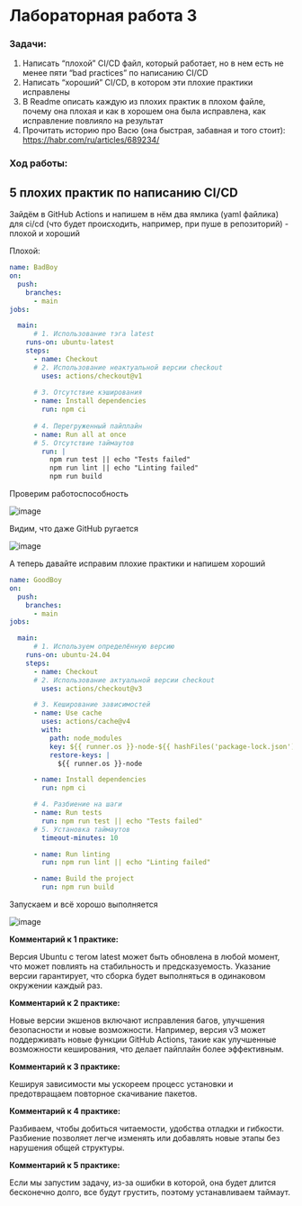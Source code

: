 # Лабораторная работа 3
### Задачи:

1. Написать “плохой” CI/CD файл, который работает, но в нем есть не менее пяти “bad practices” по написанию CI/CD
2. Написать “хороший” CI/CD, в котором эти плохие практики исправлены
3. В Readme описать каждую из плохих практик в плохом файле, почему она плохая и как в хорошем она была исправлена, как исправление повлияло на результат
4. Прочитать историю про Васю (она быстрая, забавная и того стоит): https://habr.com/ru/articles/689234/

### Ход работы:

## 5 плохих практик по написанию CI/CD
Зайдём в GitHub Actions и напишем в нём два ямлика (yaml файлика) для ci/cd (что будет происходить, например, при пуше в репозиторий) - плохой и хороший

Плохой:
```yaml
name: BadBoy
on:
  push:
    branches:
      - main
jobs:

  main:
      # 1. Использование тэга latest
    runs-on: ubuntu-latest
    steps:
      - name: Checkout
      # 2. Использование неактуальной версии checkout
        uses: actions/checkout@v1
        
      # 3. Отсутствие кэширования
      - name: Install dependencies
        run: npm ci
        
      # 4. Перегруженный пайплайн
      - name: Run all at once
      # 5. Отсутствие таймаутов
        run: |
          npm run test || echo "Tests failed"
          npm run lint || echo "Linting failed"
          npm run build
```
Проверим работоспособность

![image](https://github.com/user-attachments/assets/4126bbeb-f17b-44c6-9754-0ca9cf70dd98)

Видим, что даже GitHub ругается 

![image](https://github.com/user-attachments/assets/fd584147-8bf8-4915-a114-a19e8144a903)

А теперь давайте исправим плохие практики и напишем хороший
```yaml
name: GoodBoy
on:
  push:
    branches:
      - main
jobs:

  main:
      # 1. Используем определённую версию
    runs-on: ubuntu-24.04
    steps:
      - name: Checkout
      # 2. Использование актуальной версии checkout
        uses: actions/checkout@v3

      # 3. Кеширование зависимостей
      - name: Use cache
        uses: actions/cache@v4
        with:
          path: node_modules
          key: ${{ runner.os }}-node-${{ hashFiles('package-lock.json') }}
          restore-keys: |
            ${{ runner.os }}-node

      - name: Install dependencies
        run: npm ci

      # 4. Разбиение на шаги
      - name: Run tests
        run: npm run test || echo "Tests failed"
      # 5. Установка таймаутов
        timeout-minutes: 10

      - name: Run linting
        run: npm run lint || echo "Linting failed"

      - name: Build the project
        run: npm run build
```
Запускаем и всё хорошо выполняется

![image](https://github.com/user-attachments/assets/f18a6302-f74a-421f-86fb-28f5486b1533)

**Комментарий к 1 практике:**

Версия Ubuntu с тегом latest может быть обновлена в любой момент, что может повлиять на стабильность и предсказуемость. 
Указание версии гарантирует, что сборка будет выполняться в одинаковом окружении каждый раз.

**Комментарий к 2 практике:**

Новые версии экшенов включают исправления багов, улучшения безопасности и новые возможности. 
Например, версия v3 может поддерживать новые функции GitHub Actions, такие как улучшенные возможности кеширования, что делает пайплайн более эффективным.

**Комментарий к 3 практике:**

Кешируя зависимости мы ускореем процесс установки и предотвращаем повторное скачивание пакетов.

**Комментарий к 4 практике:**

Разбиваем, чтобы добиться читаемости, удобства отладки и гибкости. Разбиение позволяет легче изменять или добавлять новые этапы без нарушения общей структуры.

**Комментарий к 5 практике:**

Если мы запустим задачу, из-за ошибки в которой, она будет длится бесконечно долго, все будут грустить, поэтому устанавливаем таймаут.
